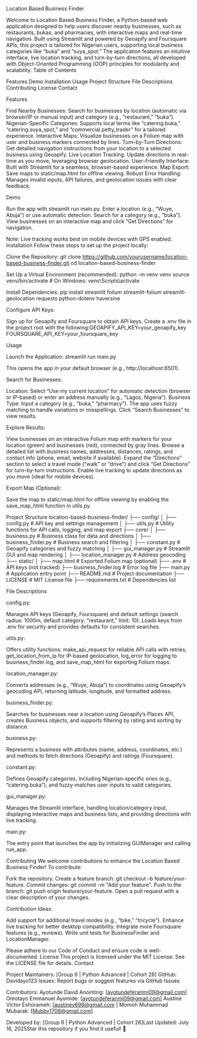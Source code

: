 Location Based Business Finder

Welcome to Location Based Business Finder, a Python-based web application designed to help users discover nearby businesses, such as restaurants, bukas, and pharmacies, with interactive maps and real-time navigation. Built using Streamlit and powered by Geoapify and Foursquare APIs, this project is tailored for Nigerian users, supporting local business categories like “buka” and “suya_spot.” The application features an intuitive interface, live location tracking, and turn-by-turn directions, all developed with Object-Oriented Programming (OOP) principles for modularity and scalability.
Table of Contents

Features
Demo
Installation
Usage
Project Structure
File Descriptions
Contributing
License
Contact

Features

Find Nearby Businesses: Search for businesses by location (automatic via browser/IP or manual input) and category (e.g., “restaurant,” “buka”).
Nigerian-Specific Categories: Supports local terms like “catering.buka,” “catering.suya_spot,” and “commercial.petty_trader” for a tailored experience.
Interactive Maps: Visualize businesses on a Folium map with user and business markers connected by lines.
Turn-by-Turn Directions: Get detailed navigation instructions from your location to a selected business using Geoapify.
Live Location Tracking: Update directions in real-time as you move, leveraging browser geolocation.
User-Friendly Interface: Built with Streamlit for a seamless, browser-based experience.
Map Export: Save maps to static/map.html for offline viewing.
Robust Error Handling: Manages invalid inputs, API failures, and geolocation issues with clear feedback.

Demo

Run the app with streamlit run main.py.
Enter a location (e.g., “Wuye, Abuja”) or use automatic detection.
Search for a category (e.g., “buka”).
View businesses on an interactive map and click “Get Directions” for navigation.

Note: Live tracking works best on mobile devices with GPS enabled.
Installation
Follow these steps to set up the project locally:

Clone the Repository:
git clone https://github.com/yourusername/location-based-business-finder.git
cd location-based-business-finder


Set Up a Virtual Environment (recommended):
python -m venv venv
source venv/bin/activate  # On Windows: venv\Scripts\activate


Install Dependencies:
pip install streamlit folium streamlit-folium streamlit-geolocation requests python-dotenv haversine


Configure API Keys:

Sign up for Geoapify and Foursquare to obtain API keys.
Create a .env file in the project root with the following:GEOAPIFY_API_KEY=your_geoapify_key
FOURSQUARE_API_KEY=your_foursquare_key





Usage

Launch the Application:
streamlit run main.py


This opens the app in your default browser (e.g., http://localhost:8501).


Search for Businesses:

Location: Select “Use my current location” for automatic detection (browser or IP-based) or enter an address manually (e.g., “Lagos, Nigeria”).
Business Type: Input a category (e.g., “buka,” “pharmacy”). The app uses fuzzy matching to handle variations or misspellings.
Click “Search Businesses” to view results.


Explore Results:

View businesses on an interactive Folium map with markers for your location (green) and businesses (red), connected by gray lines.
Browse a detailed list with business names, addresses, distances, ratings, and contact info (phone, email, website if available).
Expand the “Directions” section to select a travel mode (“walk” or “drive”) and click “Get Directions” for turn-by-turn instructions.
Enable live tracking to update directions as you move (ideal for mobile devices).


Export Map (Optional):

Save the map to static/map.html for offline viewing by enabling the save_map_html function in utils.py.



Project Structure
location-based-business-finder/
├── config/
│   ├── config.py          # API key and settings management
│   ├── utils.py           # Utility functions for API calls, logging, and map export
├── core/
│   ├── business.py        # Business class for data and directions
│   ├── business_finder.py # Business search and filtering
│   ├── constant.py        # Geoapify categories and fuzzy matching
│   ├── gui_manager.py     # Streamlit GUI and map rendering
│   ├── location_manager.py # Address geocoding
├── static/
│   ├── map.html           # Exported Folium map (optional)
├── .env                   # API keys (not tracked)
├── business_finder.log    # Error log file
├── main.py                # Application entry point
├── README.md              # Project documentation
├── LICENSE                # MIT License file
├── requirements.txt       # Dependencies list

File Descriptions

config.py:

Manages API keys (Geoapify, Foursquare) and default settings (search radius: 1000m, default category: “restaurant,” limit: 10).
Loads keys from .env for security and provides defaults for consistent searches.


utils.py:

Offers utility functions: make_api_request for reliable API calls with retries, get_location_from_ip for IP-based geolocation, log_error for logging to business_finder.log, and save_map_html for exporting Folium maps.


location_manager.py:

Converts addresses (e.g., “Wuye, Abuja”) to coordinates using Geoapify’s geocoding API, returning latitude, longitude, and formatted address.


business_finder.py:

Searches for businesses near a location using Geoapify’s Places API, creates Business objects, and supports filtering by rating and sorting by distance.


business.py:

Represents a business with attributes (name, address, coordinates, etc.) and methods to fetch directions (Geoapify) and ratings (Foursquare).


constant.py:

Defines Geoapify categories, including Nigerian-specific ones (e.g., “catering.buka”), and fuzzy-matches user inputs to valid categories.


gui_manager.py:

Manages the Streamlit interface, handling location/category input, displaying interactive maps and business lists, and providing directions with live tracking.


main.py:

The entry point that launches the app by initializing GUIManager and calling run_app.



Contributing
We welcome contributions to enhance the Location Based Business Finder! To contribute:

Fork the repository.
Create a feature branch: git checkout -b feature/your-feature.
Commit changes: git commit -m "Add your feature".
Push to the branch: git push origin feature/your-feature.
Open a pull request with a clear description of your changes.

Contribution Ideas:

Add support for additional travel modes (e.g., “bike,” “tricycle”).
Enhance live tracking for better desktop compatibility.
Integrate more Foursquare features (e.g., reviews).
Write unit tests for BusinessFinder and LocationManager.

Please adhere to our Code of Conduct and ensure code is well-documented.
License
This project is licensed under the MIT License. See the LICENSE file for details.
Contact

Project Maintainers: [Group 6 | Python Advanced | Cohort 26]
GitHub: Davidayo123
Issues: Report bugs or suggest features via GitHub Issues

Contributors: 
Ayotunde David Anointing: [ayotundeferanmi09@gmail.com]
Omotayo Emmanuel Ayomide: [ayotundeferanmi09@gmail.com]
Austine Victor Eshorameh: [austinev698@gmail.com ]
Momoh Muhammad Mubarak: [Mubby1708@gmail.com]


Developed by: [Group 6 | Python Advanced | Cohort 26]Last Updated: July 16, 2025Star this repository if you find it useful! 🌟
